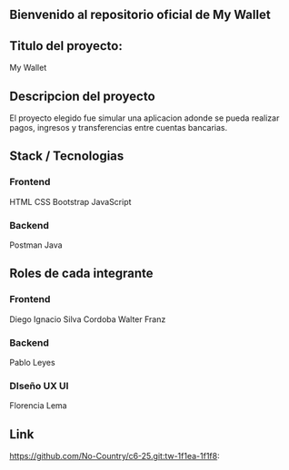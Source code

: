 ## Bienvenido al repositorio oficial de My Wallet

## Titulo del proyecto:
My Wallet

## Descripcion del proyecto

El proyecto elegido fue simular una aplicacion adonde se pueda realizar pagos, ingresos y transferencias entre cuentas bancarias.

## Stack / Tecnologias

### Frontend

HTML
CSS
Bootstrap
JavaScript

### Backend

Postman
Java

## Roles de cada integrante

### Frontend

Diego Ignacio Silva Cordoba
Walter Franz

### Backend

Pablo Leyes

### DIseño UX UI

Florencia Lema

## Link
<https://github.com/No-Country/c6-25.git:tw-1f1ea-1f1f8>:
